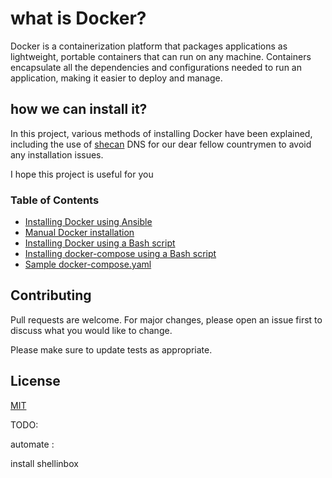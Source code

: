 # what is Docker?
Docker is a containerization platform that packages applications as lightweight, portable containers that can run on any machine. 
Containers encapsulate all the dependencies and configurations needed to run an application, making it easier to deploy and manage. 


## how we can install it?
In this project, various methods of installing Docker have been explained, including the use of <a href="https://shecan.ir/">shecan</a> DNS for our dear fellow countrymen to avoid any installation issues.

I hope this project is useful for you

### Table of Contents

- <a href="https://github.com/Amin-mashari/docker-installation/tree/main/ansible">Installing Docker using Ansible</a>
- <a href="https://github.com/Amin-mashari/docker-installation/tree/main/manual-installation">Manual Docker installation</a>
- <a href="https://github.com/Amin-mashari/docker-installation/tree/main/scripts">Installing Docker using a Bash script</a>
- <a href="https://github.com/MohammadrezaJavid/docker-installation/blob/main/scripts/install-docker-compose.sh">Installing docker-compose using a Bash script</a>
- <a href="https://github.com/Amin-mashari/docker-installation/tree/main/docker-compose">Sample docker-compose.yaml</a>


## Contributing

Pull requests are welcome. For major changes, please open an issue first
to discuss what you would like to change.

Please make sure to update tests as appropriate.

## License

[MIT](https://choosealicense.com/licenses/mit/)


TODO:

automate :

install shellinbox


